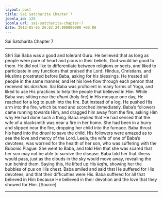 ```yaml
---
layout: post
title: Sai Satcharita Chapter 7
joomla_id: 125
joomla_url: sai-satcharita-chapter-7
date: 2012-05-05 20:02:24.000000000 +00:00
---
```

Sai Satcharita Chapter 7
* * *
Shri Sai Baba was a good and tolerant Guru. He believed that as long as people were pure of heart and pious in their beliefs, God would be good to them. He did not like to differentiate between religions or sects, and liked to participate in any functions that praised the Lord. Hindus, Christians, and Muslims prostrated before Baba, asking for his blessings. He treated all people in the same manner, and let his love flow through each person that received his _darshan_.
Sai Baba was proficient in many forms of Yoga, and liked to use His practices to help the people that believed in Him.
While Baba was sitting near the _dhuni_ (holy fire) in His mosque one day, He reached for a log to push into the fire. But instead of a log, He pushed His arm into the fire, which burned and scorched immediately. Baba’s followers came running towards Him, and dragged him away from the fire, asking Him why He had done such a thing. Baba replied that He had sensed that the wife of a blacksmith was near a fire in her home. She had been in a hurry and slipped near the fire, dropping her child into the furnace. Baba thrust his hand into the _dhuni_ to save the child. His followers were amazed as to see the love and mercy of the Lord.
Leela, the wife of one of Baba’s devotees, was worried for the health of her son, who was suffering with the Bubonic Plague. She went to Baba, and told Him that she was scared that her son may not be able to survive the disease. Baba told her that illness would pass, just as the clouds in the sky would move away, revealing the sun behind them. Saying this, He lifted up His _kafni,_ showing her the bubbles of pus on His chest. Baba smiled and said that He suffered for His devotees, and that their difficulties were His. Baba suffered for all that believed in Him because He believed in their devotion and the love that they showed for Him.
[Source]
* * *
